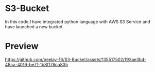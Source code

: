 # S3-Bucket
In this code,I have integrated python language with AWS S3 Service and have launched a new bucket.

# Preview

https://github.com/neelay-16/S3-Bucket/assets/135517502/193ae3bd-48ca-4016-be7f-1b8f178ca835

